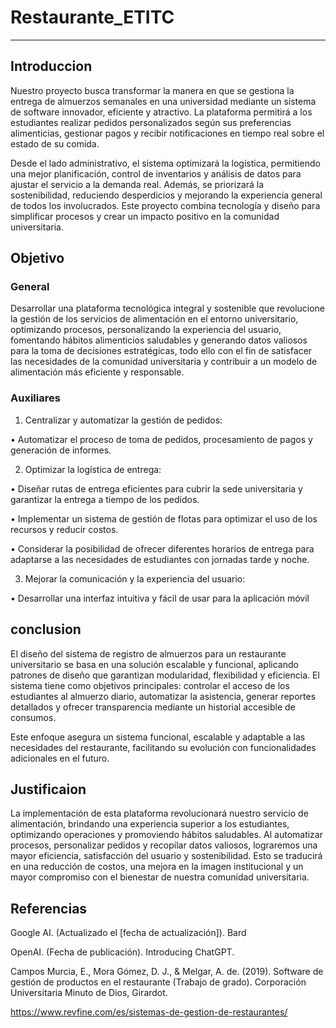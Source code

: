 # Restaurante_ETITC 
------

## Introduccion 

Nuestro proyecto busca transformar la manera en que se gestiona la entrega de almuerzos semanales en una universidad mediante un sistema de software innovador, eficiente y atractivo. La plataforma permitirá a los estudiantes realizar pedidos personalizados según sus preferencias alimenticias, gestionar pagos y recibir notificaciones en tiempo real sobre el estado de su comida.

Desde el lado administrativo, el sistema optimizará la logística, permitiendo una mejor planificación, control de inventarios y análisis de datos para ajustar el servicio a la demanda real. Además, se priorizará la sostenibilidad, reduciendo desperdicios y mejorando la experiencia general de todos los involucrados. Este proyecto combina tecnología y diseño para simplificar procesos y crear un impacto positivo en la comunidad universitaria.

## Objetivo 

### General 

Desarrollar una plataforma tecnológica integral y sostenible que revolucione la gestión de los servicios de alimentación en el entorno universitario, optimizando procesos, personalizando la experiencia del usuario, fomentando hábitos alimenticios saludables y generando datos valiosos para la toma de decisiones estratégicas, todo ello con el fin de satisfacer las necesidades de la comunidad universitaria y contribuir a un modelo de alimentación más eficiente y responsable.

### Auxiliares

1. Centralizar y automatizar la gestión de pedidos:

•	Automatizar el proceso de toma de pedidos, procesamiento de pagos y generación 
de informes.

2. Optimizar la logística de entrega:

•	Diseñar rutas de entrega eficientes para cubrir la sede universitaria y garantizar la entrega a tiempo de los pedidos.

•	Implementar un sistema de gestión de flotas para optimizar el uso de los recursos y reducir costos.

•	Considerar la posibilidad de ofrecer diferentes horarios de entrega para adaptarse a las necesidades de estudiantes con jornadas tarde y noche.

3. Mejorar la comunicación y la experiencia del usuario:

•	Desarrollar una interfaz intuitiva y fácil de usar para la aplicación móvil



## conclusion

El diseño del sistema de registro de almuerzos para un restaurante universitario se basa en una solución escalable y funcional, aplicando patrones de diseño que garantizan modularidad, flexibilidad y eficiencia. El sistema tiene como objetivos principales: controlar el acceso de los estudiantes al almuerzo diario, automatizar la asistencia, generar reportes detallados y ofrecer transparencia mediante un historial accesible de consumos.

Este enfoque asegura un sistema funcional, escalable y adaptable a las necesidades del restaurante, facilitando su evolución con funcionalidades adicionales en el futuro.



## Justificaion 

La implementación de esta plataforma revolucionará nuestro servicio de alimentación, brindando una experiencia superior a los estudiantes, optimizando operaciones y promoviendo hábitos saludables. Al automatizar procesos, personalizar pedidos y recopilar datos valiosos, lograremos una mayor eficiencia, satisfacción del usuario y sostenibilidad. Esto se traducirá en una reducción de costos, una mejora en la imagen institucional y un mayor compromiso con el bienestar de nuestra comunidad universitaria.



## Referencias 

Google AI. (Actualizado el [fecha de actualización]). Bard

OpenAI. (Fecha de publicación). Introducing ChatGPT. 

Campos Murcia, E., Mora Gómez, D. J., & Melgar, A. de. (2019). Software de gestión de productos en el restaurante (Trabajo de grado). Corporación Universitaria Minuto de Dios, Girardot.

https://www.revfine.com/es/sistemas-de-gestion-de-restaurantes/

